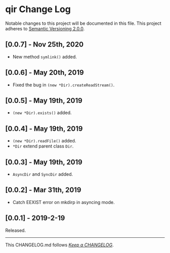 #   qir Change Log

Notable changes to this project will be documented in this file. This project adheres to [Semantic Versioning 2.0.0](http://semver.org/).

##  [0.0.7] - Nov 25th, 2020

*   New method `symlink()` added.

##	[0.0.6] - May 20th, 2019

*	Fixed the bug in `(new *Dir).createReadStream()`.

##  [0.0.5] - May 19th, 2019

*   `(new *Dir).exists()` added.

##  [0.0.4] - May 19th, 2019

*   `(new *Dir).readFile()` added.
*   `*Dir` extend parent class `Dir`.

##  [0.0.3] - May 19th, 2019

*   `AsyncDir` and `SyncDir` added.

##  [0.0.2] - Mar 31th, 2019

*   Catch EEXIST error on mkdirp in asyncing mode.

##	[0.0.1] - 2019-2-19

Released.

---
This CHANGELOG.md follows [*Keep a CHANGELOG*](http://keepachangelog.com/).
